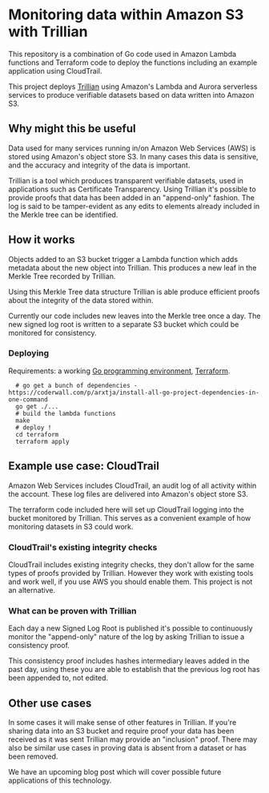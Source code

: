 # Monitoring data within Amazon S3 with Trillian #

This repository is a combination of Go code used in Amazon Lambda functions and
Terraform code to deploy the functions including an example application using
CloudTrail.

This project deploys [Trillian](https://github.com/google/trillian) using
Amazon's Lambda and Aurora serverless services to produce verifiable datasets
based on data written into Amazon S3.

## Why might this be useful ##

Data used for many services running in/on Amazon Web Services (AWS) is stored
using Amazon's object store S3. In many cases this data is sensitive, and the
accuracy and integrity of the data is important.

Trillian is a tool which produces transparent verifiable datasets, used in
applications such as Certificate Transparency. Using Trillian it's possible to
provide proofs that data has been added in an "append-only" fashion. The log is
said to be tamper-evident as any edits to elements already included in the
Merkle tree can be identified.

## How it works ##

Objects added to an S3 bucket trigger a Lambda function which adds metadata
about the new object into Trillian. This produces a new leaf in the Merkle Tree
recorded by Trillian.

Using this Merkle Tree data structure Trillian is able produce efficient proofs
about the integrity of the data stored within.

Currently our code includes new leaves into the Merkle tree once a day. The new
signed log root is written to a separate S3 bucket which could be monitored for
consistency.

### Deploying ###

Requirements: a working [Go programming environment](https://golang.org/doc/install), [Terraform](https://www.terraform.io/).

```shell
  # go get a bunch of dependencies - https://coderwall.com/p/arxtja/install-all-go-project-dependencies-in-one-command
  go get ./...
  # build the lambda functions
  make
  # deploy !
  cd terraform
  terraform apply
```

## Example use case: CloudTrail ##

Amazon Web Services includes CloudTrail, an audit log of all activity within the
account. These log files are delivered into Amazon's object store S3.

The terraform code included here will set up CloudTrail logging into the bucket
monitored by Trillian. This serves as a convenient example of how monitoring
datasets in S3 could work.

### CloudTrail's existing integrity checks ###

CloudTrail includes existing integrity checks, they don't allow for the same
types of proofs provided by Trillian. However they work with existing tools and
work well, if you use AWS you should enable them. This project is not an
alternative.

### What can be proven with Trillian ###

Each day a new Signed Log Root is published it's possible to continuously
monitor the "append-only" nature of the log by asking Trillian to issue a
consistency proof.

This consistency proof includes hashes intermediary leaves added in the past
day, using these you are able to establish that the previous log root has been
appended to, not edited.

## Other use cases ##

In some cases it will make sense of other features in Trillian. If you're sharing
data into an S3 bucket and require proof your data has been received as it was
sent Trillian may provide an "inclusion" proof. There may also be similar use
cases in proving data is absent from a dataset or has been removed.

We have an upcoming blog post which will cover possible future applications of
this technology.

